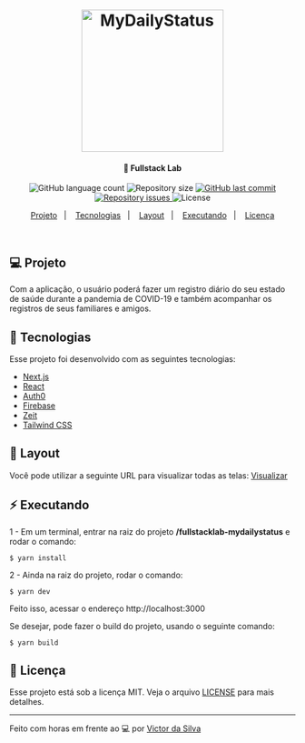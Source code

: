 <h1 align="center">
    <img alt="MyDailyStatus" title="#fullstacklab" src=".github/logo.png" width="250px" />
</h1>

<h4 align="center">
  🚀 Fullstack Lab
</h4>
<p align="center">
  <img alt="GitHub language count" src="https://img.shields.io/github/languages/count/VictordaSiIva/MyDailyStatus">

  <img alt="Repository size" src="https://img.shields.io/github/repo-size/VictordaSiIva/MyDailyStatus">
  
  <a href="https://github.com/WallysonGalvao/fullstacklab-mydailystatus/commits/master">
    <img alt="GitHub last commit" src="https://img.shields.io/github/last-commit/VictordaSiIva/MyDailyStatus">
  </a>

  <a href="https://github.com/VictordaSiIva/MyDailyStatus/issues">
    <img alt="Repository issues" src="https://img.shields.io/github/issues/VictordaSiIva/MyDailyStatus">
  </a>

  <img alt="License" src="https://img.shields.io/badge/license-MIT-brightgreen">
</p>

<p align="center">
<a href="#-projeto">Projeto</a>&nbsp;&nbsp;&nbsp;|&nbsp;&nbsp;&nbsp;
  <a href="#rocket-tecnologias">Tecnologias</a>&nbsp;&nbsp;&nbsp;|&nbsp;&nbsp;&nbsp;  
  <a href="#-layout">Layout</a>&nbsp;&nbsp;&nbsp;|&nbsp;&nbsp;&nbsp;
  <a href="#zap-executando">Executando</a>&nbsp;&nbsp;&nbsp;|&nbsp;&nbsp;&nbsp;
  <a href="#memo-licença">Licença</a>
</p>

<br>

## 💻 Projeto

Com a aplicação, o usuário poderá fazer um registro diário do seu estado de saúde durante a pandemia de COVID-19 e também acompanhar os registros de seus familiares e amigos.

## :rocket: Tecnologias

Esse projeto foi desenvolvido com as seguintes tecnologias:

- [Next.js](https://nextjs.org/)
- [React](https://reactjs.org)
- [Auth0](https://auth0.com/)
- [Firebase](https://firebase.google.com/?hl=pt-br)
- [Zeit](https://zeit.co/)
- [Tailwind CSS](https://tailwindcss.com/)

## 🎨 Layout

Você pode utilizar a seguinte URL para visualizar todas as telas: [Visualizar](https://www.figma.com/file/MTXNMM97OFrCnK0CDGDOOf/MyDailyStatus?node-id=0%3A1)

## :zap: Executando

1 - Em um terminal, entrar na raiz do projeto **/fullstacklab-mydailystatus** e rodar o comando:

```
$ yarn install
```

2 - Ainda na raiz do projeto, rodar o comando:

```
$ yarn dev
```

Feito isso, acessar o endereço http://localhost:3000

Se desejar, pode fazer o build do projeto, usando o seguinte comando:

```
$ yarn build
```

## :memo: Licença

Esse projeto está sob a licença MIT. Veja o arquivo [LICENSE](LICENSE.md) para mais detalhes.

---

Feito com horas em frente ao :computer: por [Victor da Silva](https://linkedin.com/in/victor-da-silva-a75951138/)
